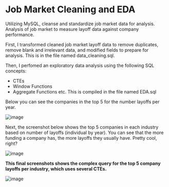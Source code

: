 # Job Market Cleaning and EDA
Utilizing MySQL, cleanse and standardize job market data for analysis. Analysis of job market to measure layoff data against company performance.

First, I transformed cleaned job market layoff data to remove duplicates, remove blank and irrelevant data, and modified fields to prepare for analysis. 
This is in the file named data_cleaning.sql.

Then, I perfomed an exploratory data analysis using the following SQL concepts: 
- CTEs
- Window Functions
- Aggregate Functions
etc.
This is compiled in the file named EDA.sql

Below you can see the companies in the top 5 for the number layoffs per year.

![image](https://github.com/user-attachments/assets/a355e78e-d393-483d-bf40-1ecaed3e12dc)



Next, the screenshot below shows the top 5 companies in each industry based on number of layoffs (individual by year). You can see that the more funding a company has, the more layoffs they usually have.
Pretty cool, right?

![image](https://github.com/user-attachments/assets/8d0ce63e-edb5-4ec7-8c7c-855f35594ca0)




**This final screenshots shows the complex query for the top 5 company layoffs per industry, which uses several CTEs.**

![image](https://github.com/user-attachments/assets/f167f656-f338-4576-846e-12b00e3ff469)

